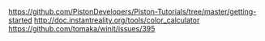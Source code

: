 https://github.com/PistonDevelopers/Piston-Tutorials/tree/master/getting-started
http://doc.instantreality.org/tools/color_calculator
https://github.com/tomaka/winit/issues/395
